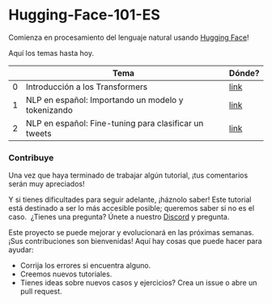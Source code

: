 # Hugging-Face-101-ES
Comienza en procesamiento del lenguaje natural usando [Hugging Face](https://huggingface.co/)!

Aquí los temas hasta hoy.

|   | Tema                                                  | Dónde?                                                                                                                |
|---|-------------------------------------------------------|-----------------------------------------------------------------------------------------------------------------------|
| 0 | Introducción a los Transformers                       | [link](https://github.com/omarespejel/Hugging-Face-101-ES/blob/main/ELIA_Transformers_1.ipynb)                        |
| 1 | NLP en español: Importando un modelo y tokenizando    | [link](https://github.com/omarespejel/Hugging-Face-101-ES/blob/main/BETO_01_Importaci%C3%B3n_y_tokenizing.ipynb)      |
| 2 | NLP en español: Fine-tuning para clasificar un tweets | [link](https://github.com/omarespejel/Hugging-Face-101-ES/blob/main/BETO_02_Fine_tuning_para_clasificar_tweets.ipynb) |

### Contribuye
Una vez que haya terminado de trabajar algún tutorial, ¡tus comentarios serán muy apreciados!

Y si tienes dificultades para seguir adelante, ¡háznolo saber! Este tutorial está destinado a ser lo más accesible posible; queremos saber si no es el caso.
​
¿Tienes una pregunta? Únete a nuestro [Discord](https://t.co/1n75wi976V?amp=1) y pregunta.

Este proyecto se puede mejorar y evolucionará en las próximas semanas. ¡Sus contribuciones son bienvenidas! Aquí hay cosas que puede hacer para ayudar:
- Corrija los errores si encuentra alguno.
- Creemos nuevos tutoriales.
- Tienes ideas sobre nuevos casos y ejercicios? Crea un issue o abre un pull request.
